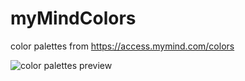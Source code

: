 # myMindColors
color palettes from https://access.mymind.com/colors

![color palettes preview](.dist/palettes.png)

